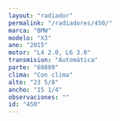 ```yaml
---
layout: "radiador"
permalink: "/radiadores/450/"
marca: "BMW"
modelo: "X3"
ano: "2015"
motor: "L4 2.0, L6 3.0"
transmision: "Automática"
parte: "60809"
clima: "Con clima"
alto: "23 5/8"
ancho: "15 1/4"
observaciones: ""
id: "450"
---
```


